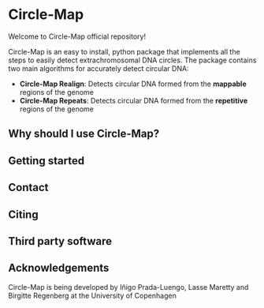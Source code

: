 # Circle-Map

Welcome to Circle-Map official repository!

Circle-Map is an easy to install, python package that implements all the steps to easily detect extrachromosomal DNA circles. The package  contains two main algorithms for accurately detect circular DNA:

* **Circle-Map Realign**: Detects circular DNA formed from the **mappable** regions of the genome
* **Circle-Map Repeats**: Detects circular DNA formed from the **repetitive** regions of the genome

    
## Why should I use Circle-Map?

## Getting started

## Contact

## Citing

## Third party software

## Acknowledgements

Circle-Map is being developed by Iñigo Prada-Luengo, Lasse Maretty and Birgitte Regenberg at the University of Copenhagen
